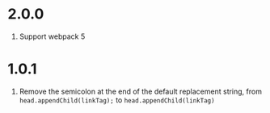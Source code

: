 
# 2.0.0
1. Support webpack 5


# 1.0.1
1. Remove the semicolon at the end of the default replacement string, from `head.appendChild(linkTag);` to `head.appendChild(linkTag)`
